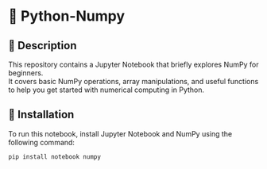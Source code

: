 # 📌 Python-Numpy  

## 📌 Description  
This repository contains a Jupyter Notebook that briefly explores NumPy for beginners.  
It covers basic NumPy operations, array manipulations, and useful functions to help you get started with numerical computing in Python.  

## 🔧 Installation  
To run this notebook, install Jupyter Notebook and NumPy using the following command:  

```sh
pip install notebook numpy
